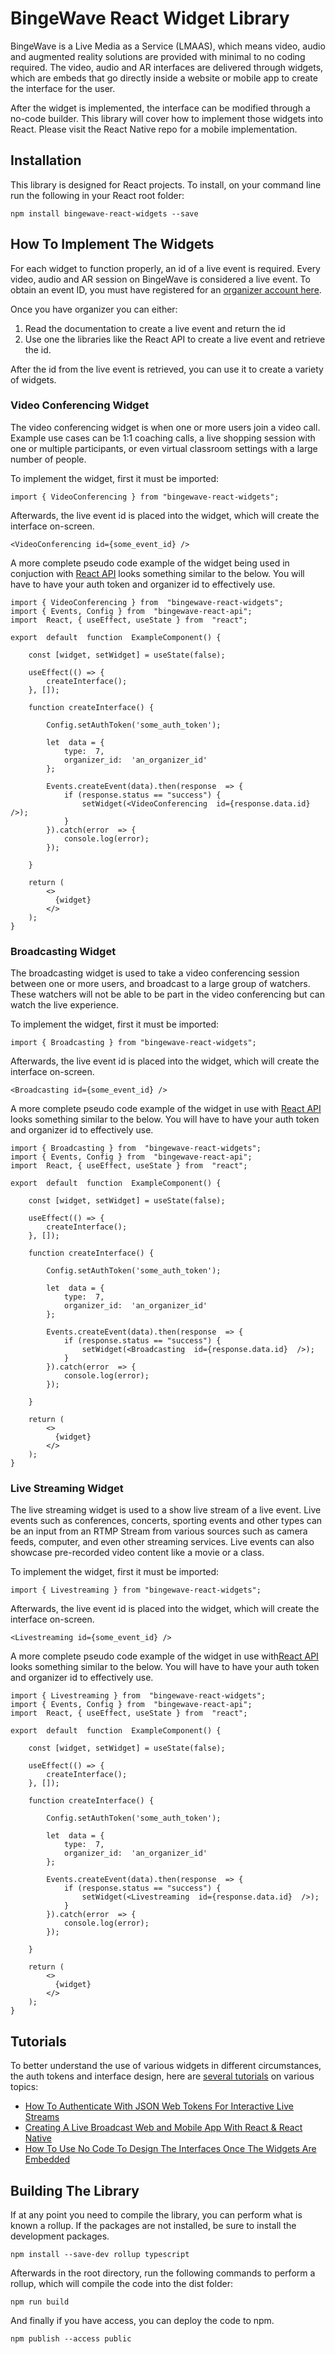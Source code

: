 # BingeWave React Widget Library

BingeWave is a Live Media as a Service (LMAAS), which means video, audio and augmented reality solutions are provided with minimal to no coding required. The video, audio and AR interfaces are delivered through widgets, which are embeds that go directly inside a website or mobile app to create the interface for the user. 

After the widget is implemented, the interface can be modified through a no-code builder. This library will cover how to implement those widgets into React. Please visit the React Native repo for a mobile implementation.

## Installation
This library is designed for React projects. To install, on your command line run the following in your React root folder:

`npm install bingewave-react-widgets --save`

## How To Implement The Widgets
For each widget to function properly, an id of a live event is required. Every video, audio and AR session on BingeWave is considered a live event. To obtain an event ID, you must have registered for an [organizer account here](https://developers.bingewave.com/organizers).

Once you have organizer you can either:

 1. Read the documentation to create a live event and return the id
 2. Use one the libraries like the React API to create a live event and retrieve the id.

After the id from the live event is retrieved, you can use it to create a variety of widgets.

### Video Conferencing Widget

The video conferencing widget is when one or more users join a video call. Example use cases can be 1:1 coaching calls, a live shopping session with one or multiple participants, or even virtual classroom settings with a large number of people.

To implement the widget, first it must be imported:

`import { VideoConferencing } from "bingewave-react-widgets";`

Afterwards, the live event id is placed into the widget, which will create the interface on-screen.

`<VideoConferencing id={some_event_id} />`

A more complete pseudo code example of the widget being used in conjuction with [React API](https://www.npmjs.com/package/bingewave-react-api) looks something similar to the below. You will have to have your auth token and organizer id to effectively use.

```
import { VideoConferencing } from  "bingewave-react-widgets";
import { Events, Config } from  "bingewave-react-api";
import  React, { useEffect, useState } from  "react";

export  default  function  ExampleComponent() {

	const [widget, setWidget] = useState(false);
	
	useEffect(() => {
	    createInterface();
	}, []);

	function createInterface() {
		
		Config.setAuthToken('some_auth_token');
		
		let  data = {
			type:  7,
			organizer_id:  'an_organizer_id'
		};
	
		Events.createEvent(data).then(response  => {
			if (response.status == "success") {
				setWidget(<VideoConferencing  id={response.data.id}  />);
			}
		}).catch(error  => {
			console.log(error);
		});

	}

	return (
		<>
		  {widget}
		</>
	);
}
```
### Broadcasting Widget

The broadcasting widget is used to take a video conferencing session between one or more users, and broadcast to a large group of watchers. These watchers will not be able to be part in the video conferencing but can watch the live experience.

To implement the widget, first it must be imported:

`import { Broadcasting } from "bingewave-react-widgets";`

Afterwards, the live event id is placed into the widget, which will create the interface on-screen.

`<Broadcasting id={some_event_id} />`

A more complete pseudo code example of the widget in use with [React API](https://www.npmjs.com/package/bingewave-react-api) looks something similar to the below. You will have to have your auth token and organizer id to effectively use.

```
import { Broadcasting } from  "bingewave-react-widgets";
import { Events, Config } from  "bingewave-react-api";
import  React, { useEffect, useState } from  "react";

export  default  function  ExampleComponent() {

	const [widget, setWidget] = useState(false);
	
	useEffect(() => {
	    createInterface();
	}, []);

	function createInterface() {
		
		Config.setAuthToken('some_auth_token');
		
		let  data = {
			type:  7,
			organizer_id:  'an_organizer_id'
		};
	
		Events.createEvent(data).then(response  => {
			if (response.status == "success") {
				setWidget(<Broadcasting  id={response.data.id}  />);
			}
		}).catch(error  => {
			console.log(error);
		});

	}

	return (
		<>
		  {widget}
		</>
	);
}
```

### Live Streaming Widget

The live streaming widget is used to a show live stream of a live event. Live events such as conferences, concerts, sporting events and other types can be an input from an RTMP Stream from various sources such as camera feeds, computer, and even other streaming services. Live events can also showcase pre-recorded video content like a movie or a class.

To implement the widget, first it must be imported:

`import { Livestreaming } from "bingewave-react-widgets";`

Afterwards, the live event id is placed into the widget, which will create the interface on-screen.

`<Livestreaming id={some_event_id} />`

A more complete pseudo code example of the widget in use with[React API](https://www.npmjs.com/package/bingewave-react-api) looks something similar to the below. You will have to have your auth token and organizer id to effectively use.

```
import { Livestreaming } from  "bingewave-react-widgets";
import { Events, Config } from  "bingewave-react-api";
import  React, { useEffect, useState } from  "react";

export  default  function  ExampleComponent() {

	const [widget, setWidget] = useState(false);
	
	useEffect(() => {
	    createInterface();
	}, []);

	function createInterface() {
		
		Config.setAuthToken('some_auth_token');
		
		let  data = {
			type:  7,
			organizer_id:  'an_organizer_id'
		};
	
		Events.createEvent(data).then(response  => {
			if (response.status == "success") {
				setWidget(<Livestreaming  id={response.data.id}  />);
			}
		}).catch(error  => {
			console.log(error);
		});

	}

	return (
		<>
		  {widget}
		</>
	);
}
```

## Tutorials

To better understand the use of various widgets in different circumstances, the auth tokens and interface design, here are [several tutorials](https://developers.bingewave.com/tutorials) on various topics:

 -  [How To Authenticate With JSON Web Tokens For Interactive Live Streams](https://medium.com/bingewave/how-to-authenticate-with-json-web-tokens-for-interactive-live-streams-61dd2675b3e6)
 - [Creating A Live Broadcast Web and Mobile App With React & React Native](https://medium.com/bingewave/creating-a-live-broadcast-web-and-mobile-app-135e451fec36)
 - [How To Use No Code To Design The Interfaces Once The Widgets Are Embedded](https://medium.com/bingewave/how-to-develop-video-conferencing-live-streaming-app-with-minimal-coding-2458ff1ee7a1)

## Building The Library

If at any point you need to compile the library, you can perform what is known a rollup. If the packages are not installed, be sure to install the development packages.

`npm install --save-dev rollup typescript`

Afterwards in the root directory, run the following commands to perform a rollup, which will compile the code into the dist folder:

`npm run build`

And finally if you have access, you can deploy the code to npm.

`npm publish --access public`


